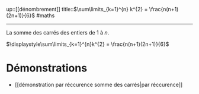 up::[[dénombrement]]
title::$\sum\limits_{k=1}^{n} k^{2} = \frac{n(n+1)(2n+1)}{6}$
#maths 

----
La somme des carrés des entiers de $1$ à $n$.

$\displaystyle\sum\limits_{k=1}^{n}k^{2} = \frac{n(n+1)(2n+1)}{6}$


# Démonstrations
 - [[démonstration par réccurence somme des carrés|par réccurence]]

